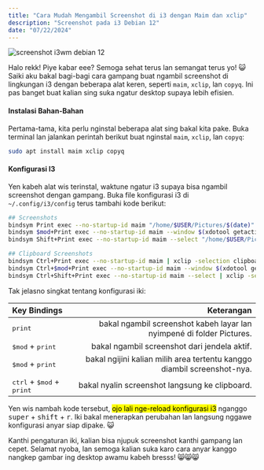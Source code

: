 ```yaml
---
title: "Cara Mudah Mengambil Screenshot di i3 dengan Maim dan xclip"
description: "Screenshot pada i3 Debian 12"
date: "07/22/2024"
---
```


![screenshot i3wm debian 12](/madterasu-screenshot-i3wm-debian.png)

Halo rekk! Piye kabar eee? Semoga sehat terus lan semangat terus yo! 😺 Saiki aku bakal bagi-bagi cara gampang buat ngambil screenshot di lingkungan i3 dengan beberapa alat keren, seperti `maim`, `xclip`, lan `copyq`. Ini pas banget buat kalian sing suka ngatur desktop supaya lebih efisien.

#### Instalasi Bahan-Bahan

Pertama-tama, kita perlu nginstal beberapa alat sing bakal kita pake. Buka terminal lan jalankan perintah berikut buat nginstal `maim`, `xclip`, lan `copyq`:

```bash
sudo apt install maim xclip copyq
```

#### Konfigurasi I3

Yen kabeh alat wis terinstal, waktune ngatur i3 supaya bisa ngambil screenshot dengan gampang. Buka file konfigurasi i3 di `~/.config/i3/config` terus tambahi kode berikut:

```bash
## Screenshots
bindsym Print exec --no-startup-id maim "/home/$USER/Pictures/$(date)"
bindsym $mod+Print exec --no-startup-id maim --window $(xdotool getactivewindow) "/home/$USER/Pictures/$(date)"
bindsym Shift+Print exec --no-startup-id maim --select "/home/$USER/Pictures/$(date)"

## Clipboard Screenshots
bindsym Ctrl+Print exec --no-startup-id maim | xclip -selection clipboard -t image/png
bindsym Ctrl+$mod+Print exec --no-startup-id maim --window $(xdotool getactivewindow) | xclip -selection clipboard -t image/png
bindsym Ctrl+Shift+Print exec --no-startup-id maim --select | xclip -selection clipboard -t image/png
```
Tak jelasno singkat tentang konfigurasi iki:

| Key Bindings    | Keterangan |
| :------ | --: |
|<kbd>print</kbd>| bakal ngambil screenshot kabeh layar lan nyimpené di folder Pictures. |
|<kbd>$mod</kbd> + <kbd>print</kbd>| bakal ngambil screenshot dari jendela aktif. |
|<kbd>$mod</kbd> + <kbd>print</kbd>| bakal ngijini kalian milih area tertentu kanggo diambil screenshot-nya. |
|<kbd>ctrl</kbd> + <kbd>$mod</kbd> + <kbd>print</kbd>| bakal nyalin screenshot langsung ke clipboard. |

Yen wis nambah kode tersebut, <mark>ojo lali nge-reload konfigurasi i3</mark> nganggo <kbd>super</kbd> + <kbd>shift</kbd> + <kbd>r</kbd>. Iki bakal menerapkan perubahan lan langsung nggawe konfigurasi anyar siap dipake. 😺

Kanthi pengaturan iki, kalian bisa njupuk screenshot kanthi gampang lan cepet. Selamat nyoba, lan semoga kalian suka karo cara anyar kanggo nangkep gambar ing desktop awamu kabeh bresss! 😸😸😸